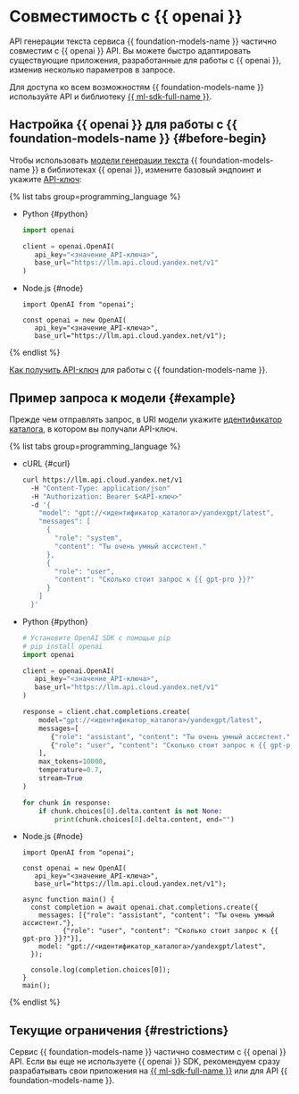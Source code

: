 # Совместимость с {{ openai }}

API генерации текста сервиса {{ foundation-models-name }} частично совместим с {{ openai }} API. Вы можете быстро адаптировать существующие приложения, разработанные для работы с {{ openai }}, изменив несколько параметров в запросе.

Для доступа ко всем возможностям {{ foundation-models-name }} используйте API и библиотеку [{{ ml-sdk-full-name }}](../sdk/index.md).

## Настройка {{ openai }} для работы с {{ foundation-models-name }} {#before-begin}

Чтобы использовать [модели генерации текста](./yandexgpt/models.md) {{ foundation-models-name }} в библиотеках {{ openai }}, измените базовый эндпоинт и укажите [API-ключ](../operations/get-api-key.md):

{% list tabs group=programming_language %}

- Python {#python}

   ```python
   import openai

   client = openai.OpenAI(
      api_key="<значение_API-ключа>",
      base_url="https://llm.api.cloud.yandex.net/v1"
   )
   ```

- Node.js {#node}

   ```node
   import OpenAI from "openai";

   const openai = new OpenAI(
      api_key="<значение_API-ключа>",
      base_url="https://llm.api.cloud.yandex.net/v1");
   ```

{% endlist %}

[Как получить API-ключ](../operations/get-api-key.md) для работы с {{ foundation-models-name }}. 

## Пример запроса к модели {#example}

Прежде чем отправлять запрос, в URI модели укажите [идентификатор каталога](../../resource-manager/operations/folder/get-id.md), в котором вы получали API-ключ.

{% list tabs group=programming_language %}

- cURL {#curl}

   ```bash
   curl https://llm.api.cloud.yandex.net/v1
     -H "Content-Type: application/json"
     -H "Authorization: Bearer $<API-ключ>"
     -d '{
       "model": "gpt://<идентификатор_каталога>/yandexgpt/latest",
       "messages": [
         {
           "role": "system",
           "content": "Ты очень умный ассистент."
         },
         {
           "role": "user",
           "content": "Сколько стоит запрос к {{ gpt-pro }}?"
         }
       ]
     }'
   ```

- Python {#python}

   ```python
   # Установите OpenAI SDK с помощью pip
   # pip install openai 
   import openai

   client = openai.OpenAI(
      api_key="<значение_API-ключа>",
      base_url="https://llm.api.cloud.yandex.net/v1"
   )

   response = client.chat.completions.create(
       model="gpt://<идентификатор_каталога>/yandexgpt/latest",
       messages=[
          {"role": "assistant", "content": "Ты очень умный ассистент."},
          {"role": "user", "content": "Сколько стоит запрос к {{ gpt-pro }}?"}
       ],
       max_tokens=10000,
       temperature=0.7,
       stream=True
   )

   for chunk in response:
       if chunk.choices[0].delta.content is not None:
           print(chunk.choices[0].delta.content, end="")
   ```

- Node.js {#node}

   ```node
   import OpenAI from "openai";

   const openai = new OpenAI(
      api_key="<значение_API-ключа>",
      base_url="https://llm.api.cloud.yandex.net/v1");

   async function main() {
     const completion = await openai.chat.completions.create({
       messages: [{"role": "assistant", "content": "Ты очень умный ассистент."},
             {"role": "user", "content": "Сколько стоит запрос к {{ gpt-pro }}?"}],
       model: "gpt://<идентификатор_каталога>/yandexgpt/latest",
     });

     console.log(completion.choices[0]);
   }
   main();
   ```

{% endlist %}


## Текущие ограничения {#restrictions}

Сервис {{ foundation-models-name }} частично совместим с {{ openai }} API. Если вы еще не используете {{ openai }} SDK, рекомендуем сразу разрабатывать свои приложения на [{{ ml-sdk-full-name }}](../sdk/index.md) или для API {{ foundation-models-name }}.
